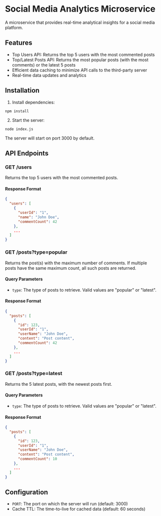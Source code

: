 # Social Media Analytics Microservice

A microservice that provides real-time analytical insights for a social media platform.

## Features

- Top Users API: Returns the top 5 users with the most commented posts
- Top/Latest Posts API: Returns the most popular posts (with the most comments) or the latest 5 posts
- Efficient data caching to minimize API calls to the third-party server
- Real-time data updates and analytics

## Installation

1. Install dependencies:
```
npm install
```

2. Start the server:
```
node index.js
```

The server will start on port 3000 by default.

## API Endpoints

### GET /users

Returns the top 5 users with the most commented posts.

#### Response Format

```json
{
  "users": [
    {
      "userId": "1",
      "name": "John Doe",
      "commentCount": 42
    },
    ...
  ]
}
```

### GET /posts?type=popular

Returns the post(s) with the maximum number of comments. If multiple posts have the same maximum count, all such posts are returned.

#### Query Parameters

- `type`: The type of posts to retrieve. Valid values are "popular" or "latest".

#### Response Format

```json
{
  "posts": [
    {
      "id": 123,
      "userId": "1",
      "userName": "John Doe",
      "content": "Post content",
      "commentCount": 42
    },
    ...
  ]
}
```

### GET /posts?type=latest

Returns the 5 latest posts, with the newest posts first.

#### Query Parameters

- `type`: The type of posts to retrieve. Valid values are "popular" or "latest".

#### Response Format

```json
{
  "posts": [
    {
      "id": 123,
      "userId": "1",
      "userName": "John Doe",
      "content": "Post content",
      "commentCount": 10
    },
    ...
  ]
}
```

## Configuration

- `PORT`: The port on which the server will run (default: 3000)
- Cache TTL: The time-to-live for cached data (default: 60 seconds) 